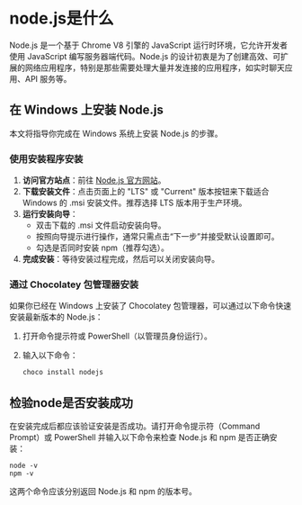 # node.js是什么
Node.js 是一个基于 Chrome V8 引擎的 JavaScript 运行时环境，它允许开发者使用 JavaScript 编写服务器端代码。Node.js 的设计初衷是为了创建高效、可扩展的网络应用程序，特别是那些需要处理大量并发连接的应用程序，如实时聊天应用、API 服务等。

## 在 Windows 上安装 Node.js

本文将指导你完成在 Windows 系统上安装 Node.js 的步骤。

### 使用安装程序安装

1. **访问官方站点**：前往 [Node.js 官方网站](https://nodejs.org/)。
2. **下载安装文件**：点击页面上的 "LTS" 或 "Current" 版本按钮来下载适合 Windows 的 .msi 安装文件。推荐选择 LTS 版本用于生产环境。
3. **运行安装向导**：
   - 双击下载的 .msi 文件启动安装向导。
   - 按照向导提示进行操作，通常只需点击“下一步”并接受默认设置即可。
   - 勾选是否同时安装 npm（推荐勾选）。
4. **完成安装**：等待安装过程完成，然后可以关闭安装向导。

### 通过 Chocolatey 包管理器安装

如果你已经在 Windows 上安装了 Chocolatey 包管理器，可以通过以下命令快速安装最新版本的 Node.js：

1. 打开命令提示符或 PowerShell（以管理员身份运行）。
2. 输入以下命令：

   ```powershell
   choco install nodejs
   ```
## 检验node是否安装成功
在安装完成后都应该验证安装是否成功。请打开命令提示符（Command Prompt）或 PowerShell 并输入以下命令来检查 Node.js 和 npm 是否正确安装：
``` shell
node -v
npm -v
```
这两个命令应该分别返回 Node.js 和 npm 的版本号。